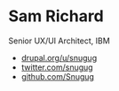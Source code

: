 # Sam Richard
Senior UX/UI Architect, IBM

* [drupal.org/u/snugug](drupal.org/u/snugug)
* [twitter.com/snugug](twitter.com/snugug)
* [github.com/Snugug](github.com/Snugug)

